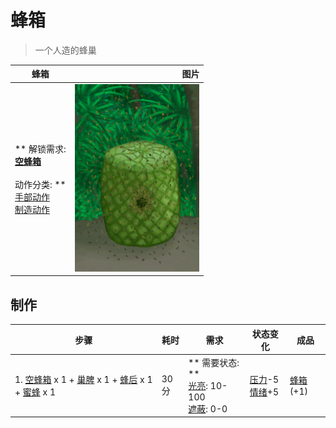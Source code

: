 # 蜂箱  
> 一个人造的蜂巢  
  
  蜂箱  |   图片   
 ----  |  ----:   
 ** 解锁需求: **<br>[空蜂箱](BeeSkepEmpty.md)<br><br>** 动作分类: **<br>[手部动作](HandAction.md)<br>[制造动作](CraftAction.md)  |  <img decoding="async" src="Sprite/SkepSwarm.png" href="a.md" style="max-width:300px;max-height:300px;">   
  
## 制作  
步骤  |  耗时  |  需求  |  状态变化  |  成品  
----  |  ----  |  ----  |  ----  |  ----  
1. [空蜂箱](BeeSkepEmpty.md) x 1 + [巢脾](BeeHoneycomb.md) x 1 + [蜂后](QueenBee.md) x 1 + [蜜蜂](Bees.md) x 1  |  30分  |  ** 需要状态: **<br>[光亮](Light.md): 10-100<br>[遮蔽](Sheltered.md): 0-0  |  [压力](Stress.md)-5<br>[情绪](Morale.md)+5  |  [蜂箱](BeeSkep.md)(+1)  


<script>document.title="蜂箱 - 卡牌生存百科 Card Survival Wiki";</script>